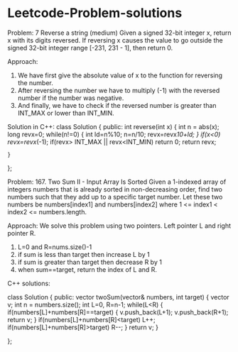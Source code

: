 # Leetcode-Problem-solutions

Problem: 7 Reverse a string (medium)
Given a signed 32-bit integer x, return x with its digits reversed. If reversing x causes the value to go outside the signed 32-bit integer range [-231, 231 - 1], then return 0.

Approach:
1. We have first give the absolute value of x to the function for reversing the number.
2. After reversing the number we have to multiply (-1) with the reversed number if the number was negative.
3. And finally, we have to check if the reversed number is greater than INT_MAX or lower than INT_MIN.

Solution in C++:
class Solution {
public:
    int reverse(int x) {
        int n = abs(x);
        long  revx=0;
        while(n!=0)
        {
           int ld=n%10;
            n=n/10;
            revx=revx*10+ld;
        }
        if(x<0)
            revx=revx*(-1);
        if(revx> INT_MAX || revx<INT_MIN) 
            return 0;
        return revx;
        
    }
};



Problem: 167. Two Sum II - Input Array Is Sorted
Given a 1-indexed array of integers numbers that is already sorted in non-decreasing order, find two numbers such that they add up to a specific target number. Let these two numbers be numbers[index1] and numbers[index2] where 1 <= index1 < index2 <= numbers.length.

Approach: We solve this problem using two pointers. Left pointer L and right pointer R.
1. L=0 and R=nums.size()-1
2. if sum is less than target then increase L by 1
3. if sum is greater than target then decrease R by 1
4. when sum==target, return the index of L and R.

C++ solutions:

class Solution {
public:
    vector<int> twoSum(vector<int>& numbers, int target) {
        vector<int> v;
        int n = numbers.size();
        int L=0, R=n-1;
       while(L<R)
        {
            if(numbers[L]+numbers[R]==target)
            {
                v.push_back(L+1);
                v.push_back(R+1);
                return v;
            }
            if(numbers[L]+numbers[R]<target)
                L++;
            if(numbers[L]+numbers[R]>target) 
                R--;
        }
        return v;
    }

};
